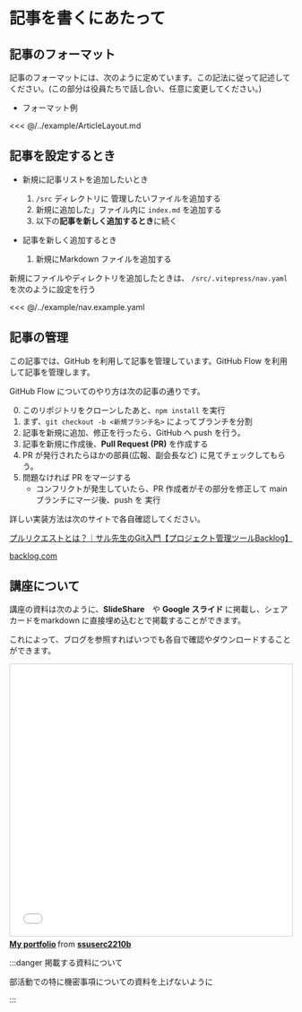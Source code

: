 # 記事を書くにあたって


## 記事のフォーマット

記事のフォーマットには、次のように定めています。この記法に従って記述してください。(この部分は役員たちで話し合い、任意に変更してください。)

- フォーマット例

<<< @/../example/ArticleLayout.md

## 記事を設定するとき
- 新規に記事リストを追加したいとき
    1. `/src` ディレクトリに 管理したいファイルを追加する
    2. 新規に追加した」ファイル内に `index.md` を追加する
    3. 以下の**記事を新しく追加するとき**に続く

- 記事を新しく追加するとき 
    1. 新規にMarkdown ファイルを追加する

新規にファイルやディレクトリを追加したときは、 `/src/.vitepress/nav.yaml`を次のように設定を行う

<<< @/../example/nav.example.yaml

## 記事の管理
この記事では、GitHub を利用して記事を管理しています。GitHub Flow を利用して記事を管理します。

GitHub Flow についてのやり方は次の記事の通りです。

0. このリポジトリをクローンしたあと、`npm install` を実行
1. まず、`git checkout -b <新規ブランチ名>` によってブランチを分割
2. 記事を新規に追加、修正を行ったら、GitHub へ push を行う。
3. 記事を新規に作成後、**Pull Request (PR)** を作成する
4. PR が発行されたらほかの部員(広報、副会長など) に見てチェックしてもらう。
5. 問題なければ PR をマージする
    - コンフリクトが発生していたら、PR 作成者がその部分を修正して main ブランチにマージ後、push を 実行

詳しい実装方法は次のサイトで各自確認してください。

<div class="blogCard"><div class="blogCardCont"><div class="blogCardTxt"><p class="blogCardTitle"><a href="https://backlog.com/ja/git-tutorial/pull-request/01/" target="_blank">プルリクエストとは？｜サル先生のGit入門【プロジェクト管理ツールBacklog】</a></p><p></p></div><div class="blogCardImg"><div class="blogCardImg__wrap"><a href="https://backlog.com/ja/git-tutorial/pull-request/01/" target="_blank"><img src="https://backlog.com/ja/git-tutorial/site_image.png" alt=""></a></div></div></div><div class="blogCardFooter"><a href="https://backlog.com/ja/git-tutorial/pull-request/01/"><img src="http://www.google.com/s2/favicons?domain=https://backlog.com/ja/git-tutorial/pull-request/01/" alt="">backlog.com</a></div></div>

## 講座について

講座の資料は次のように、**SlideShare**　や **Google スライド** に掲載し、シェアカードをmarkdown に直接埋め込むとで掲載することができます。

これによって、ブログを参照すればいつでも各自で確認やダウンロードすることができます。

<iframe src="//www.slideshare.net/slideshow/embed_code/key/ISLKYsDrZLNzF0" width="595" height="485" frameborder="0" marginwidth="0" marginheight="0" scrolling="no" style="border:1px solid #CCC; border-width:1px; margin-bottom:5px; max-width: 100%;" allowfullscreen> </iframe> <div style="margin-bottom:5px"> <strong> <a href="//www.slideshare.net/ssuserc2210b/my-portfolio-206279473" title="My portfolio" target="_blank">My portfolio</a> </strong> from <strong><a href="https://www.slideshare.net/ssuserc2210b" target="_blank">ssuserc2210b</a></strong> </div>

:::danger 掲載する資料について

部活動での特に機密事項についての資料を上げないように

:::


